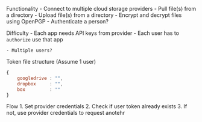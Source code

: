 Functionality
    - Connect to multiple cloud storage providers
    - Pull file(s) from a directory
    - Upload file(s) from a directory
    - Encrypt and decrypt files using OpenPGP
    - Authenticate a person?


Difficulty
    - Each app needs API keys from provider
    - Each user has to `authorize` use that app

    - Multiple users?


Token file structure (Assume 1 user)
```js
{
    googledrive : "",
    dropbox     : "",
    box         : ""
}
```

Flow
    1. Set provider credentials
    2. Check if user token already exists
    3. If not, use provider credentials to request anotehr
